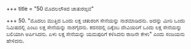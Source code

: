 +++
title = "50 ಮೊದಲಲೌಕಿದ ಚಾತುರಙ್ಗವ"

+++
50. "ಮೊದಲು ಮುತ್ತಿದ ಒಂದು ಲಕ್ಷ ಚತುರಂಗ ಸೇನೆಯನ್ನು ನಾಶಮಾಡಿದನು. ಅದನ್ನು ಮೀರಿ ಒಂದು ನಿಮಿಷದಲ್ಲಿ ಎಂಟು ಲಕ್ಷ ಸೇನೆಯನ್ನು ನಾಶಗೈದನು. ಕದನದಲ್ಲಿ ದಿಕ್ಕೆಂಬ ದೇವಿಯರಿಗೆ ಒಂದು ಲಕ್ಷ ಸೇನೆಯನ್ನು ಬಲಿಯಾಗಿ ಅರ್ಪಿಸಿದನು. ಏಳು ಲಕ್ಷ ಸೇನೆಯನ್ನು ಯಮಪುರಿಗೆ ಕಳಿಸಿದನು ರಾಜನೇ ಕೇಳು" ಎಂದು ಸಂಜಯನು ಹೇಳಿದನು.